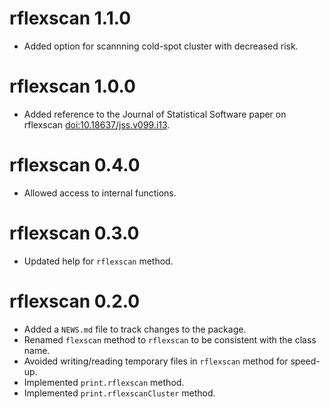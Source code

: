 # rflexscan 1.1.0

* Added option for scannning cold-spot cluster with decreased risk.

# rflexscan 1.0.0

* Added reference to the Journal of Statistical Software paper on rflexscan <doi:10.18637/jss.v099.i13>.

# rflexscan 0.4.0

* Allowed access to internal functions.

# rflexscan 0.3.0

* Updated help for `rflexscan` method.

# rflexscan 0.2.0

* Added a `NEWS.md` file to track changes to the package.
* Renamed `flexscan` method to `rflexscan` to be consistent with the class name.
* Avoided writing/reading temporary files in `rflexscan` method for speed-up.
* Implemented `print.rflexscan` method.
* Implemented `print.rflexscanCluster` method.

